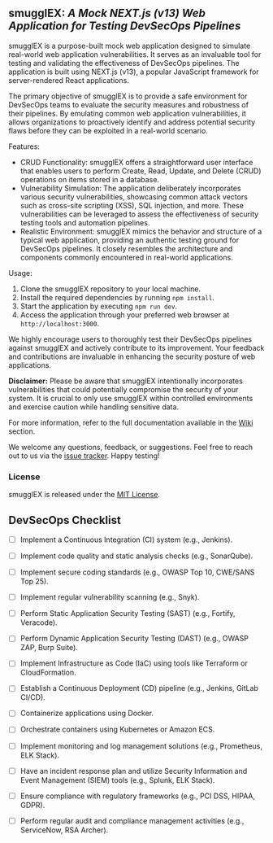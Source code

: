 ## smugglEX: <i>A Mock NEXT.js (v13) Web Application for Testing DevSecOps Pipelines</i>

smugglEX is a purpose-built mock web application designed to simulate real-world web application vulnerabilities. It serves as an invaluable tool for testing and validating the effectiveness of DevSecOps pipelines. The application is built using NEXT.js (v13), a popular JavaScript framework for server-rendered React applications.

The primary objective of smugglEX is to provide a safe environment for DevSecOps teams to evaluate the security measures and robustness of their pipelines. By emulating common web application vulnerabilities, it allows organizations to proactively identify and address potential security flaws before they can be exploited in a real-world scenario.

Features:
- CRUD Functionality: smugglEX offers a straightforward user interface that enables users to perform Create, Read, Update, and Delete (CRUD) operations on items stored in a database.
- Vulnerability Simulation: The application deliberately incorporates various security vulnerabilities, showcasing common attack vectors such as cross-site scripting (XSS), SQL injection, and more. These vulnerabilities can be leveraged to assess the effectiveness of security testing tools and automation pipelines.
- Realistic Environment: smugglEX mimics the behavior and structure of a typical web application, providing an authentic testing ground for DevSecOps pipelines. It closely resembles the architecture and components commonly encountered in real-world applications.

Usage:
1. Clone the smugglEX repository to your local machine.
2. Install the required dependencies by running `npm install`.
3. Start the application by executing `npm run dev`.
4. Access the application through your preferred web browser at `http://localhost:3000`.

We highly encourage users to thoroughly test their DevSecOps pipelines against smugglEX and actively contribute to its improvement. Your feedback and contributions are invaluable in enhancing the security posture of web applications.

**Disclaimer:** Please be aware that smugglEX intentionally incorporates vulnerabilities that could potentially compromise the security of your system. It is crucial to only use smugglEX within controlled environments and exercise caution while handling sensitive data.

For more information, refer to the full documentation available in the [Wiki](link-to-wiki) section.

We welcome any questions, feedback, or suggestions. Feel free to reach out to us via the [issue tracker](link-to-issue-tracker). Happy testing!

### License
smugglEX is released under the [MIT License](link-to-license-file).


## DevSecOps Checklist

- [ ] Implement a Continuous Integration (CI) system (e.g., Jenkins).
- [ ] Implement code quality and static analysis checks (e.g., SonarQube).
- [ ] Implement secure coding standards (e.g., OWASP Top 10, CWE/SANS Top 25).
- [ ] Implement regular vulnerability scanning (e.g., Snyk).
- [ ] Perform Static Application Security Testing (SAST) (e.g., Fortify, Veracode).
- [ ] Perform Dynamic Application Security Testing (DAST) (e.g., OWASP ZAP, Burp Suite).
- [ ] Implement Infrastructure as Code (IaC) using tools like Terraform or CloudFormation.
- [ ] Establish a Continuous Deployment (CD) pipeline (e.g., Jenkins, GitLab CI/CD).
- [ ] Containerize applications using Docker.
- [ ] Orchestrate containers using Kubernetes or Amazon ECS.
- [ ] Implement monitoring and log management solutions (e.g., Prometheus, ELK Stack).
- [ ] Have an incident response plan and utilize Security Information and Event Management (SIEM) tools (e.g., Splunk, ELK Stack).
- [ ] Ensure compliance with regulatory frameworks (e.g., PCI DSS, HIPAA, GDPR).
- [ ] Perform regular audit and compliance management activities (e.g., ServiceNow, RSA Archer).

